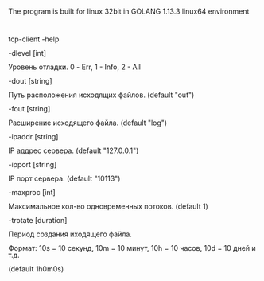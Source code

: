 <!DOCTYPE HTML PUBLIC "-//W3C//DTD HTML 4.0 Transitional//EN">
<html>
<head>
	<meta http-equiv="content-type" content="text/html; charset=utf-8"/>
</head>
<body lang="ru-RU" dir="ltr">
<p style="margin-bottom: 0cm; line-height: 100%">The program is built
for linux 32bit in GOLANG 1.13.3 linux64 environment</p>
<p style="margin-bottom: 0cm; line-height: 100%"><br/>

</p>
<p style="margin-bottom: 0cm; line-height: 100%">tcp-client -help</p>
<p style="margin-bottom: 0cm; line-height: 100%">-dlevel [int] 
</p>
<p style="margin-bottom: 0cm; line-height: 100%">	Уровень
отладки. 0 - Err, 1 - Info, 2 - All</p>
<p style="margin-bottom: 0cm; line-height: 100%">-dout [string]</p>
<p style="margin-bottom: 0cm; line-height: 100%">	Путь
расположения исходящих файлов. (default
&quot;out&quot;)</p>
<p style="margin-bottom: 0cm; line-height: 100%">-fout [string]</p>
<p style="margin-bottom: 0cm; line-height: 100%">	Расширение
исходящего файла. (default &quot;log&quot;)</p>
<p style="margin-bottom: 0cm; line-height: 100%">-ipaddr [string]</p>
<p style="margin-bottom: 0cm; line-height: 100%">	IP аддрес
сервера. (default &quot;127.0.0.1&quot;)</p>
<p style="margin-bottom: 0cm; line-height: 100%">-ipport [string]</p>
<p style="margin-bottom: 0cm; line-height: 100%">	IP порт
сервера. (default &quot;10113&quot;)</p>
<p style="margin-bottom: 0cm; line-height: 100%">-maxproc [int]</p>
<p style="margin-bottom: 0cm; line-height: 100%">	Максимальное
кол-во одновременных потоков. (default 1)</p>
<p style="margin-bottom: 0cm; line-height: 100%">-trotate [duration]</p>
<p style="margin-bottom: 0cm; line-height: 100%">	Период
создания иходящего файла. 
</p>
<p style="margin-bottom: 0cm; line-height: 100%">	Формат: 10s =
10 секунд, 10m = 10 минут, 10h = 10 часов, 10d = 10
дней и т.д. 
</p>
<p style="margin-bottom: 0cm; line-height: 100%">	(default 1h0m0s)</p>
<p style="margin-bottom: 0cm; line-height: 100%"><br/>

</p>
</body>
</html>